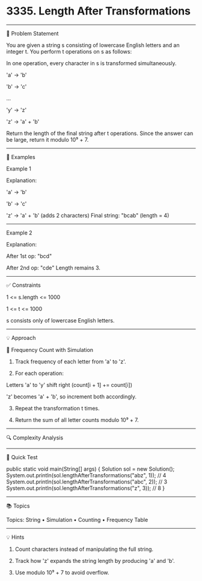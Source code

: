 # 3335. Length After Transformations

  


---

🧩 Problem Statement

You are given a string s consisting of lowercase English letters and an integer t. You perform t operations on s as follows:

In one operation, every character in s is transformed simultaneously.

'a' → 'b'

'b' → 'c'

...

'y' → 'z'

'z' → 'a' + 'b'



Return the length of the final string after t operations. Since the answer can be large, return it modulo 10⁹ + 7.


---

🧠 Examples

Example 1

Explanation:

'a' → 'b'

'b' → 'c'

'z' → 'a' + 'b' (adds 2 characters)
Final string: "bcab" (length = 4)



---

Example 2

Explanation:

After 1st op: "bcd"

After 2nd op: "cde"
Length remains 3.



---

✅ Constraints

1 <= s.length <= 1000

1 <= t <= 1000

s consists only of lowercase English letters.



---

💡 Approach

🧮 Frequency Count with Simulation

1. Track frequency of each letter from 'a' to 'z'.


2. For each operation:

Letters 'a' to 'y' shift right (count[i + 1] += count[i])

'z' becomes 'a' + 'b', so increment both accordingly.



3. Repeat the transformation t times.


4. Return the sum of all letter counts modulo 10⁹ + 7.




---

🔍 Complexity Analysis


---

🧪 Quick Test

public static void main(String[] args) {
    Solution sol = new Solution();
    System.out.println(sol.lengthAfterTransformations("abz", 1));  // 4
    System.out.println(sol.lengthAfterTransformations("abc", 2)); // 3
    System.out.println(sol.lengthAfterTransformations("z", 3));   // 8
}


---

📚 Topics

Topics: String • Simulation • Counting • Frequency Table


---

💡 Hints

1. Count characters instead of manipulating the full string.


2. Track how 'z' expands the string length by producing 'a' and 'b'.


3. Use modulo 10⁹ + 7 to avoid overflow.




